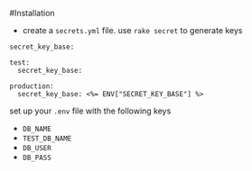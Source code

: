 #Installation

- create a `secrets.yml` file. use `rake secret` to generate keys
```
secret_key_base:
 
test:
  secret_key_base:
 
production:
  secret_key_base: <%= ENV["SECRET_KEY_BASE"] %>
```

set up your `.env` file with the following keys

- `DB_NAME`
- `TEST_DB_NAME`
- `DB_USER`
- `DB_PASS`
